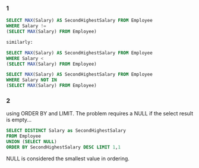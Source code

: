 ### 1
```SQL
SELECT MAX(Salary) AS SecondHighestSalary FROM Employee 
WHERE Salary != 
(SELECT MAX(Salary) FROM Employee)

similarly:

SELECT MAX(Salary) AS SecondHighestSalary FROM Employee
WHERE Salary <
(SELECT MAX(Salary) FROM Employee)

SELECT MAX(Salary) AS SecondHighestSalary FROM Employee
WHERE Salary NOT IN
(SELECT MAX(Salary) FROM Employee)
```

### 2
using ORDER BY and LIMIT.
The problem requires a NULL if the select result is empty...

```SQL
SELECT DISTINCT Salary as SecondHighestSalary 
FROM Employee 
UNION (SELECT NULL)
ORDER BY SecondHighestSalary DESC LIMIT 1,1
```

NULL is considered the smallest value in ordering.
